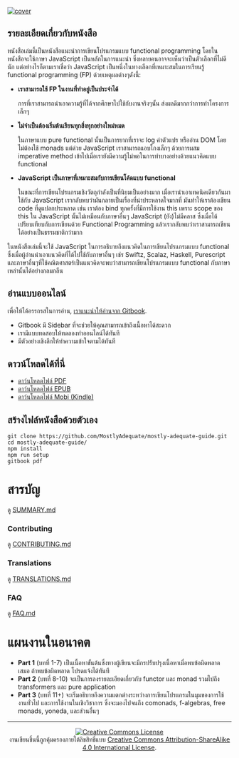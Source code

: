[![cover](images/cover.png)](SUMMARY.md)

## รายละเอียดเกี่ยวกับหนังสือ

หนังสือเล่มนี้เป็นหนังสือแนะนำการเขียนโปรแกรมแบบ functional programming โดยในหนังสือจะใช้ภาษา JavaScript เป็นหลักในการแนะนำ ซึ่งหลายคนอาจจะเห็นว่าเป็นตัวเลือกที่ไม่ดีนัก แต่อย่างไรก็ตามเราเชื่อว่า JavaScript เป็นหนึ่งในทางเลือกที่เหมาะสมในการเรียนรู้ functional programming (FP) ด้วยเหตุผลต่างๆดังนี้:

 * **เราสามารถใช้ FP ในงานที่ทำอยู่เป็นประจำได้**

    การที่เราสามารถนำเอาความรู้ที่ได้จากศึกษาไปใช้กับงานจริงๆนั้น ส่งผลดีมากกว่าการทำโครงการเล็กๆ


 * **ไม่จำเป็นต้องเริ่มต้นเรียนทุกสิ่งทุกอย่างใหม่หมด**

    ในภาษาแบบ pure functional นั้นเป็นการยากที่เราจะ log ค่าตัวแปร หรืออ่าน DOM โดยไม่ต้องใช้ monads แต่ด่วย JavaScript เราสามารถแอบโกงเล็กๆ ด้วยการผสม imperative method เข้าไปเมื่อเรายังมีความรู้ไม่พอในการทำบางอย่างด้วยแนวคิดแบบ functional


 * **JavaScript เป็นภาษาที่เหมาะสมกับการเขียนโค้ดแบบ functional**

    ในขณะที่การเขียนโปรแกรมเชิงวัตถุกำลังเป็นที่นิยมเป็นอย่างมาก เมื่อเรานำเอาเทคนิคเดียวกันมาใช้กับ JavaScript เรากลับพบว่ามันกลายเป็นเรื่องที่น่าประหลาดใจมากที่ มันทำให้เราต้องเขียน code ที่ดูแปลกประหลาด เช่น เราต้อง bind ทุกครั้งที่มีการใช้งาน this เพราะ scope ของ this ใน JavaScript นั้นไม่เหมือนกับภาษาอื่นๆ JavaScript (ยัง)ไม่มีคลาส ซึ่งเมื่อได้เปรียบเทียบกับการเขียนด้วย Functional Programming แล้วเรากลับพบว่าเราสามารถเขียนได้อย่างเป็นธรรมชาติกว่ามาก

ในหนังสือเล่มนี้จะใช้ JavaScript ในการอธิบายถึงแนวคิดในการเขียนโปรแกรมแบบ functional ซึ่งเมื่อผู้อ่านนำเอาแนวคิดที่ได้ไปใช้กับภาษาอื่นๆ เช่ร Swiftz, Scalaz, Haskell, Purescript และภาษาอื่นๆที่ใช้คณิตศาสตร์เป็นแนวคิดจะพบว่าสามารถเขียนโปรแกรมแบบ functional กับภาษาเหล่านั้นได้อย่างกลมกลืน


## อ่านแบบออนไลน์

เพื่อให้ได้อรรถรสในการอ่าน, [เราแนะนำให้อ่านจาก Gitbook](https://mostly-adequate.gitbooks.io/mostly-adequate-guide/).

- Gitbook มี Sidebar ที่จะช่วยให้คุณสามารถเข้าถึงเนื้อหาได้สะดวก
- เรามีแบบทดสอบให้ทดลองทำออนไลน์ได้ทันที
- มีตัวอย่างเชิงลึกให้ทำความเข้าใจตามได้ทันที


## ดาวน์โหลดได้ที่นี่

* [ดาว์นโหลดไฟล์ PDF](https://www.gitbook.com/download/pdf/book/mostly-adequate/mostly-adequate-guide)
* [ดาว์นโหลดไฟล์ EPUB](https://www.gitbook.com/download/epub/book/mostly-adequate/mostly-adequate-guide)
* [ดาว์นโหลดไฟล์ Mobi (Kindle)](https://www.gitbook.com/download/mobi/book/mostly-adequate/mostly-adequate-guide)


## สร้างไฟล์หนังสือด้วยตัวเอง

```
git clone https://github.com/MostlyAdequate/mostly-adequate-guide.git
cd mostly-adequate-guide/
npm install
npm run setup
gitbook pdf
```


# สารบัญ

ดู [SUMMARY.md](SUMMARY.md)

### Contributing

ดู [CONTRIBUTING.md](CONTRIBUTING.md)

### Translations

ดู [TRANSLATIONS.md](TRANSLATIONS.md)

### FAQ

ดู [FAQ.md](FAQ.md)



# แผนงานในอนาคต

* **Part 1** (บทที่ 1-7) เป็นเนื้อหาขั้นต้นซึ่งทางผู้เขียนจะมีกรปรับปรุงเนื้อหาเมื่อพบข้อผิดพลาดเสมอ ถ้าพบข้อผิดพลาด โปรดแจ้งได้ทันที
* **Part 2** (บทที่ 8-10) จะเป็นการลงรายละเอียดเกี่ยวกับ functor และ monad รวมไปถึง transformers และ pure application
* **Part 3** (บทที่ 11+) จะเริ่มอธิบายถึงความแตกต่างระหว่างการเขียนโปรแกรมในมุมของการใช้งานทั่วไป และการใช้งานในเชิงวิชาการ ซึ่งจะมองไปจนถึง comonads, f-algebras, free monads, yoneda, และส่วนอื่นๆ


---


<p align="center">
  <a rel="license" href="http://creativecommons.org/licenses/by-sa/4.0/">
    <img alt="Creative Commons License" style="border-width:0" src="https://i.creativecommons.org/l/by-sa/4.0/88x31.png" />
  </a>
  <br />
  งานเขียนชิ้นนี้ถูกคุ้มครองภายใต้ลิขสิทธิ์แบบ <a rel="license" href="http://creativecommons.org/licenses/by-sa/4.0/">Creative Commons Attribution-ShareAlike 4.0 International License</a>.
</p>
